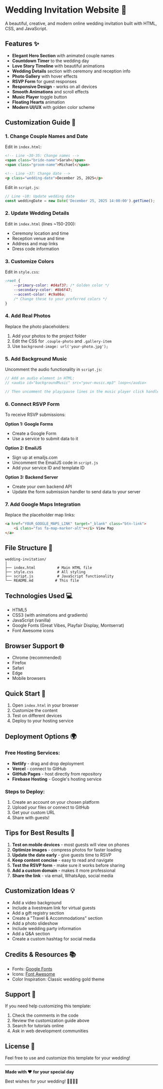 # Wedding Invitation Website 💒

A beautiful, creative, and modern online wedding invitation built with HTML, CSS, and JavaScript.

## Features ✨

- **Elegant Hero Section** with animated couple names
- **Countdown Timer** to the wedding day
- **Love Story Timeline** with beautiful animations
- **Wedding Details** section with ceremony and reception info
- **Photo Gallery** with hover effects
- **RSVP Form** for guest responses
- **Responsive Design** - works on all devices
- **Smooth Animations** and scroll effects
- **Music Player** toggle button
- **Floating Hearts** animation
- **Modern UI/UX** with golden color scheme

## Customization Guide 🎨

### 1. Change Couple Names and Date

Edit in `index.html`:
```html
<!-- Line ~30-35: Change names -->
<span class="bride-name">Sarah</span>
<span class="groom-name">Michael</span>

<!-- Line ~37: Change date -->
<p class="wedding-date">December 25, 2025</p>
```

Edit in `script.js`:
```javascript
// Line ~18: Update wedding date
const weddingDate = new Date('December 25, 2025 14:00:00').getTime();
```

### 2. Update Wedding Details

Edit in `index.html` (lines ~150-200):
- Ceremony location and time
- Reception venue and time
- Address and map links
- Dress code information

### 3. Customize Colors

Edit in `style.css`:
```css
:root {
    --primary-color: #d4af37; /* Golden color */
    --secondary-color: #8b6f47;
    --accent-color: #c9a86a;
    /* Change these to your preferred colors */
}
```

### 4. Add Real Photos

Replace the photo placeholders:
1. Add your photos to the project folder
2. Edit the CSS for `.couple-photo` and `.gallery-item`
3. Use `background-image: url('your-photo.jpg');`

### 5. Add Background Music

Uncomment the audio functionality in `script.js`:
```javascript
// Add an audio element in HTML:
// <audio id="backgroundMusic" src="your-music.mp3" loop></audio>

// Then uncomment the play/pause lines in the music player click handler
```

### 6. Connect RSVP Form

To receive RSVP submissions:

**Option 1: Google Forms**
- Create a Google Form
- Use a service to submit data to it

**Option 2: EmailJS**
- Sign up at emailjs.com
- Uncomment the EmailJS code in `script.js`
- Add your service ID and template ID

**Option 3: Backend Server**
- Create your own backend API
- Update the form submission handler to send data to your server

### 7. Add Google Maps Integration

Replace the placeholder map links:
```html
<a href="YOUR_GOOGLE_MAPS_LINK" target="_blank" class="btn-link">
    <i class="fas fa-map-marker-alt"></i> View Map
</a>
```

## File Structure 📁

```
wedding-invitation/
│
├── index.html          # Main HTML file
├── style.css           # All styling
├── script.js           # JavaScript functionality
└── README.md          # This file
```

## Technologies Used 💻

- HTML5
- CSS3 (with animations and gradients)
- JavaScript (vanilla)
- Google Fonts (Great Vibes, Playfair Display, Montserrat)
- Font Awesome icons

## Browser Support 🌐

- Chrome (recommended)
- Firefox
- Safari
- Edge
- Mobile browsers

## Quick Start 🚀

1. Open `index.html` in your browser
2. Customize the content
3. Test on different devices
4. Deploy to your hosting service

## Deployment Options 🌍

### Free Hosting Services:
- **Netlify** - drag and drop deployment
- **Vercel** - connect to GitHub
- **GitHub Pages** - host directly from repository
- **Firebase Hosting** - Google's hosting service

### Steps to Deploy:
1. Create an account on your chosen platform
2. Upload your files or connect to GitHub
3. Get your custom URL
4. Share with guests!

## Tips for Best Results 🎯

1. **Test on mobile devices** - most guests will view on phones
2. **Optimize images** - compress photos for faster loading
3. **Update the date early** - give guests time to RSVP
4. **Keep content concise** - easy to read and navigate
5. **Test the RSVP form** - make sure it works before sharing
6. **Add a custom domain** - makes it more professional
7. **Share the link** - via email, WhatsApp, social media

## Customization Ideas 💡

- Add a video background
- Include a livestream link for virtual guests
- Add a gift registry section
- Create a "Travel & Accommodations" section
- Add a photo slideshow
- Include wedding party information
- Add a Q&A section
- Create a custom hashtag for social media

## Credits & Resources 📚

- Fonts: [Google Fonts](https://fonts.google.com/)
- Icons: [Font Awesome](https://fontawesome.com/)
- Color Inspiration: Classic wedding gold theme

## Support 💝

If you need help customizing this template:
1. Check the comments in the code
2. Review the customization guide above
3. Search for tutorials online
4. Ask in web development communities

## License 📄

Feel free to use and customize this template for your wedding!

---

**Made with ❤️ for your special day**

Best wishes for your wedding! 🎉💒👰🤵

